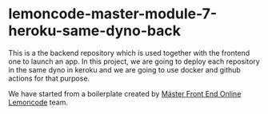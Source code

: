 # lemoncode-master-module-7-heroku-same-dyno-back

This is a the backend repository which is used together with the frontend one to launch an app. In this project, we are going to deploy each repository in the same dyno in keroku and we are going to use docker and github actions for that purpose.

We have started from a boilerplate created by [Máster Front End Online Lemoncode](https://lemoncode.net/master-frontend#inicio-banner) team.
